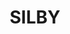 ---
layout: list
title: SILBY
slug: dogs
menu: true
submenu: false
order: 4
description: >
  I LOVE SILBY  
---